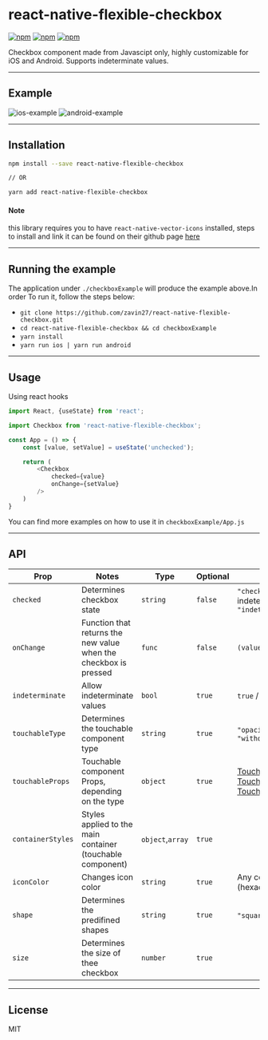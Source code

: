 
# react-native-flexible-checkbox
[![npm](https://img.shields.io/npm/l/react-native-flexbile-checkbox.svg)](https://www.npmjs.com/package/react-native-flexible-checkbox) [![npm](https://img.shields.io/npm/v/react-native-flexbile-checkbox.svg)](https://www.npmjs.com/package/react-native-flexible-checkbox) [![npm](https://img.shields.io/npm/dm/react-native-flexbile-checkbox.svg)](https://www.npmjs.com/package/react-native-flexible-checkbox)

Checkbox component made from Javascipt only, highly customizable for iOS and Android. 
Supports indeterminate values.

---------
## Example

![ios-example](https://media.giphy.com/media/H7Ao2DguwGV2mmBMb1/giphy.gif) ![android-example](https://media.giphy.com/media/f5jXR281dSMReybp4v/giphy.gif)

-------
## Installation
```bash 
npm install --save react-native-flexible-checkbox

// OR

yarn add react-native-flexible-checkbox
```
#### Note

this library requires you to have ```react-native-vector-icons``` installed, steps to install and link it can be found on their github page [here](https://github.com/oblador/react-native-vector-icons)

-----
## Running the example

The application under ```./checkboxExample``` will produce the example above.In order To run it, follow the steps below:

* ```git clone https://github.com/zavin27/react-native-flexible-checkbox.git```
* ```cd react-native-flexible-checkbox && cd checkboxExample```
* ```yarn install```
* ```yarn run ios | yarn run android```

-----
## Usage
Using react hooks
```javascript
import React, {useState} from 'react';

import Checkbox from 'react-native-flexible-checkbox';

const App = () => {
    const [value, setValue] = useState('unchecked');

    return (
        <Checkbox
            checked={value}
            onChange={setValue}
        />
    )
}
```
You can find more examples on how to use it in ```checkboxExample/App.js```

-----
## API

| Prop | Notes | Type | Optional| Values | Default |
|---|---|---|---|---|---|
|```checked```|Determines checkbox state|```string```| ```false``` | ```"checked"```, ```"unchecked"```, if indeterminate prop is true ```"indeterminate"```||
|```onChange```| Function that returns the new value when the checkbox is pressed | ```func```| ```false``` | ```(value: String) =>```||
|```indeterminate```| Allow indeterminate values |```bool```| ```true``` |```true``` / ```false```| ```false```|
|```touchableType```| Determines the touchable component type|```string```|```true``` |```"opacity"```, ```"highlight"```, ```"withoutFeedback"```|```opacity```|
|```touchableProps```| Touchable component Props, depending on the type|```object```|```true``` |[TouchableWithoutFeedback](https://facebook.github.io/react-native/docs/touchablewithoutfeedback), [TouchableHighlight](https://facebook.github.io/react-native/docs/touchablehighlight), [TouchableOpacity](https://facebook.github.io/react-native/docs/touchableopacity)||
|```containerStyles```| Styles applied to the main container (touchable component)|```object```,```array```|```true``` |||
|```iconColor```| Changes icon color | ```string```|```true``` |Any color value (hexadecimals, rgb, text)| ```"white"```|
|```shape```| Determines the predifined shapes | ```string```|```true``` | ```"square"```, ```"circle"```| ```"square"```|
|```size```| Determines the size of thee checkbox | ```number```|```true``` | | ```24```

---
## License
MIT
